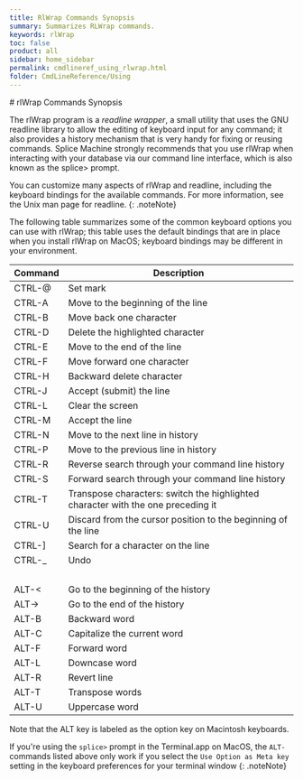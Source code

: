 ```yaml
---
title: RlWrap Commands Synopsis
summary: Summarizes RLWrap commands.
keywords: rlWrap
toc: false
product: all
sidebar: home_sidebar
permalink: cmdlineref_using_rlwrap.html
folder: CmdLineReference/Using
---
```

<section>
<div class="TopicContent" data-swiftype-index="true" markdown="1">
# rlWrap Commands Synopsis

The <span class="CodeItalicFont">rlWrap</span> program is a *readline
wrapper*, a small utility that uses the GNU <span
class="CodeItalicFont">readline</span> library to allow the editing of
keyboard input for any command; it also provides a history mechanism
that is very handy for fixing or reusing commands. Splice Machine
strongly recommends that you use <span
class="CodeItalicFont">rlWrap</span> when interacting with your database
via our command line interface, which is also known as the <span
class="AppCommand">splice&gt;</span> prompt.

You can customize many aspects of <span
class="CodeItalicFont">rlWrap</span> and <span
class="CodeItalicFont">readline</span>, including the keyboard bindings
for the available commands. For more information, see the Unix man page
for <span class="CodeItalicFont">readline</span>.
{: .noteNote}

The following table summarizes some of the common keyboard options you
can use with <span class="CodeItalicFont">rlWrap</span>; this table uses
the default bindings that are in place when you install <span
class="CodeItalicFont">rlWrap</span> on MacOS; keyboard bindings may be
different in your environment.

<table summary="Commonly used keyboard shortcuts in rlWrap.">
                <col />
                <col />
                <thead>
                    <tr>
                        <th>Command</th>
                        <th>Description</th>
                    </tr>
                </thead>
                <tbody>
                    <tr>
                        <td class="AppFont">CTRL-@</td>
                        <td>Set mark</td>
                    </tr>
                    <tr>
                        <td class="AppFont">CTRL-A</td>
                        <td>Move to the beginning of the line</td>
                    </tr>
                    <tr>
                        <td class="AppFont">CTRL-B</td>
                        <td>Move back one character</td>
                    </tr>
                    <tr>
                        <td class="AppFont">CTRL-D</td>
                        <td>Delete the highlighted character</td>
                    </tr>
                    <tr>
                        <td class="AppFont">CTRL-E</td>
                        <td>Move to the end of the line</td>
                    </tr>
                    <tr>
                        <td class="AppFont">CTRL-F</td>
                        <td>Move forward one character</td>
                    </tr>
                    <tr>
                        <td class="AppFont">CTRL-H</td>
                        <td>Backward delete character</td>
                    </tr>
                    <tr>
                        <td class="AppFont">CTRL-J</td>
                        <td>Accept (submit) the line</td>
                    </tr>
                    <tr>
                        <td class="AppFont">CTRL-L</td>
                        <td>Clear the screen</td>
                    </tr>
                    <tr>
                        <td class="AppFont">CTRL-M</td>
                        <td>Accept the line</td>
                    </tr>
                    <tr>
                        <td class="AppFont">CTRL-N</td>
                        <td>Move to the next line in history</td>
                    </tr>
                    <tr>
                        <td class="AppFont">CTRL-P</td>
                        <td>Move to the previous line in history</td>
                    </tr>
                    <tr>
                        <td class="AppFont">CTRL-R</td>
                        <td>Reverse search through your command line history</td>
                    </tr>
                    <tr>
                        <td class="AppFont">CTRL-S</td>
                        <td>Forward search through your command line history</td>
                    </tr>
                    <tr>
                        <td class="AppFont">CTRL-T</td>
                        <td>Transpose characters: switch the highlighted character with the one preceding it</td>
                    </tr>
                    <tr>
                        <td class="AppFont">CTRL-U</td>
                        <td>Discard from the cursor position to the beginning of the line</td>
                    </tr>
                    <tr>
                        <td class="AppFont">CTRL-]</td>
                        <td>Search for a character on the line</td>
                    </tr>
                    <tr>
                        <td class="AppFont">CTRL-_</td>
                        <td>Undo</td>
                    </tr>
                    <tr>
                        <td colspan="2"> </td>
                    </tr>
                    <tr>
                        <td class="AppFont">ALT-&lt;</td>
                        <td>Go to the beginning of the history</td>
                    </tr>
                    <tr>
                        <td class="AppFont">ALT-&gt;</td>
                        <td>Go to the end of the history</td>
                    </tr>
                    <tr>
                        <td class="AppFont">ALT-B</td>
                        <td>Backward word</td>
                    </tr>
                    <tr>
                        <td class="AppFont">ALT-C</td>
                        <td>Capitalize the current word</td>
                    </tr>
                    <tr>
                        <td class="AppFont">ALT-F</td>
                        <td>Forward word</td>
                    </tr>
                    <tr>
                        <td class="AppFont">ALT-L</td>
                        <td>Downcase word</td>
                    </tr>
                    <tr>
                        <td class="AppFont">ALT-R</td>
                        <td>Revert line</td>
                    </tr>
                    <tr>
                        <td class="AppFont">ALT-T</td>
                        <td>Transpose words</td>
                    </tr>
                    <tr>
                        <td class="AppFont">ALT-U</td>
                        <td>Uppercase word</td>
                    </tr>
                </tbody>
            </table>
Note that the <span class="AppCommand">ALT</span> key is labeled as the
<span class="AppCommand">option</span> key on Macintosh keyboards.

If you're using the `splice>` prompt in the Terminal.app on MacOS, the
`ALT-` commands listed above only work if you select the `Use Option as
Meta key` setting in the keyboard preferences for your terminal window
{: .noteNote}

</div>
</section>
